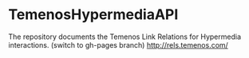 TemenosHypermediaAPI
====================

The repository documents the Temenos Link Relations for Hypermedia interactions.  (switch to gh-pages branch)
http://rels.temenos.com/
